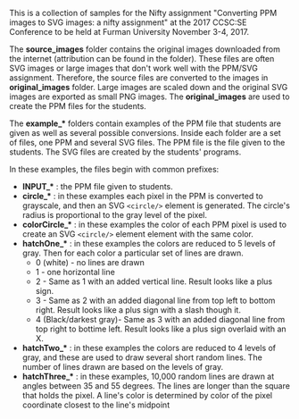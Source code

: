 This is a collection of samples for the Nifty assignment "Converting PPM images to SVG images: a nifty assignment" 
at the 2017 CCSC:SE Conference to be held at Furman University November 3-4, 2017. 

The **source_images** folder contains the original images downloaded from the internet (attribution can be found in the folder). 
These files are often SVG images or large images that don't work well with the PPM/SVG assignment.  Therefore, the source files 
are converted to the images in **original_images** folder. Large images are scaled down and the original SVG images are exported 
as small PNG images.  The **original_images** are used to create the PPM files for the students.

The **example\_&ast;** folders contain examples of the PPM file that students are given as well as several possible conversions.
Inside each folder are a set of files, one PPM and several SVG files.  The PPM file is the file given to the students.  The SVG 
files are created by the students' programs.

In these examples, the files begin with common prefixes:

* **INPUT\_&ast;** : the PPM file given to students.
* **circle\_&ast;** : in these examples each pixel in the PPM is converted to grayscale, and then an SVG `<circle/>` element is generated. The circle's radius is proportional to the gray level of the pixel.
* **colorCircle\_&ast;** : in these examples the color of each PPM pixel is used to create an SVG `<circle/>` element element with the same color.
* **hatchOne\_&ast;** : in these examples the colors are reduced to 5 levels of gray.  Then for each color a particular set of lines are drawn.
    * 0 (white) - no lines are drawn
    * 1 - one horizontal line
    * 2 - Same as 1 with an added vertical line.  Result looks like a plus sign.
    * 3 - Same as 2 with an added diagonal line from top left to bottom right. Result looks like a plus sign with a slash though it.
    * 4 (Black/darkest gray)- Same as 3 with an added diagonal line from top right to bottime left. Result looks like a plus sign overlaid with an X.
* **hatchTwo\_&ast;** : in these examples the colors are reduced to 4 levels of gray, and these are used to draw several short random lines.  The number of lines drawn are based on the levels of gray.
* **hatchThree\_&ast;** : in these examples, 10,000 random lines are drawn at angles between 35 and 55 degrees.  The lines are longer than the square that holds the pixel.  A line's color is determined by color of the pixel coordinate closest to the line's midpoint  
